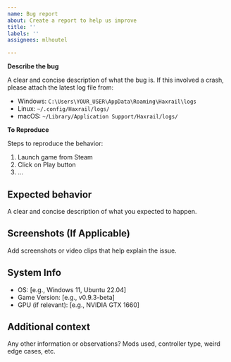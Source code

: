 ```yaml
---
name: Bug report
about: Create a report to help us improve
title: ''
labels: ''
assignees: mlhoutel

---
```


**Describe the bug**

A clear and concise description of what the bug is. If this involved a crash, please attach the latest log file from:

- Windows: `C:\Users\YOUR_USER\AppData\Roaming\Haxrail\logs`
- Linux: `~/.config/Haxrail/logs/`
- macOS: `~/Library/Application Support/Haxrail/logs/`

**To Reproduce**

Steps to reproduce the behavior:
1. Launch game from Steam
2. Click on Play button
3. ...

## Expected behavior

A clear and concise description of what you expected to happen.

##  Screenshots (If Applicable)

Add screenshots or video clips that help explain the issue.

## System Info

- OS: [e.g., Windows 11, Ubuntu 22.04]
- Game Version: [e.g., v0.9.3-beta]
- GPU (if relevant): [e.g., NVIDIA GTX 1660]

## Additional context
Any other information or observations? Mods used, controller type, weird edge cases, etc.
